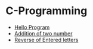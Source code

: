 # C-Programming
- [Hello Program](https://github.com/neerajsingh116/C-Programming/blob/master/Hello.c)
- [Addition of two number](https://github.com/neerajsingh116/C-Programming/blob/master/Addition_of%20_two_number)
- [Reverse of Entered letters](https://github.com/neerajsingh116/C-Programming/blob/master/Reverse_of_entered_number)
